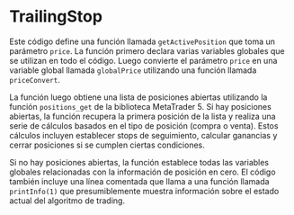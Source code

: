 # TrailingStop

Este código define una función llamada `getActivePosition` que toma un parámetro `price`. La función primero declara varias variables globales que se utilizan en todo el código. Luego convierte el parámetro `price` en una variable global llamada `globalPrice` utilizando una función llamada `priceConvert`.

La función luego obtiene una lista de posiciones abiertas utilizando la función `positions_get` de la biblioteca MetaTrader 5. Si hay posiciones abiertas, la función recupera la primera posición de la lista y realiza una serie de cálculos basados en el tipo de posición (compra o venta). Estos cálculos incluyen establecer stops de seguimiento, calcular ganancias y cerrar posiciones si se cumplen ciertas condiciones.

Si no hay posiciones abiertas, la función establece todas las variables globales relacionadas con la información de posición en cero. El código también incluye una línea comentada que llama a una función llamada `printInfo(1)` que presumiblemente muestra información sobre el estado actual del algoritmo de trading.
